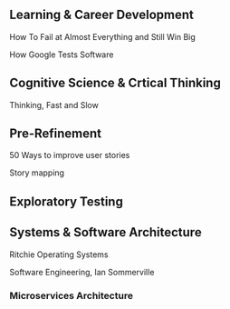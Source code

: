 ## Learning & Career Development 

How To Fail at Almost Everything and Still Win Big

How Google Tests Software

## Cognitive Science & Crtical Thinking

Thinking, Fast and Slow

## Pre-Refinement

50 Ways to improve user stories

Story mapping

## Exploratory Testing

## Systems & Software Architecture

Ritchie Operating Systems

Software Engineering, Ian Sommerville

### Microservices Architecture
